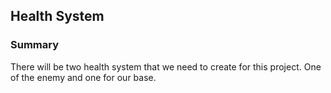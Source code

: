 ## Health System
### Summary
There will be two health system that we need to create for this project. One of the enemy and one for our base. 
